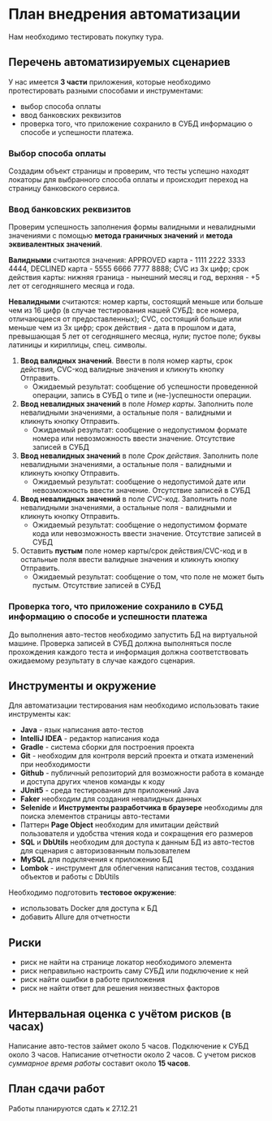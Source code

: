 <h1>План внедрения автоматизации</h1>

Нам необходимо тестировать покупку тура.

<h2>Перечень автоматизируемых сценариев</h2>

У нас имеется **3 части** приложения, которые необходимо протестировать разными способами и инструментами: 
* выбор способа оплаты 
* ввод банковских реквизитов
* проверка того, что приложение сохранило в СУБД информацию о способе и успешности платежа.

<h3>Выбор способа оплаты</h3>

Создадим объект страницы и проверим, что тесты успешно находят локаторы для выбранного способа оплаты 
и происходит переход на страницу банковского сервиса.

<h3>Ввод банковских реквизитов</h3>

Проверим успешность заполнения формы валидными и невалидными значениями 
с помощью **метода граничных значений** и **метода эквивалентных значений**.

**Валидными** считаются значения: APPROVED карта - 1111 2222 3333 4444, DECLINED карта - 5555 6666 7777 8888; 
CVC из 3х цифр; срок действия карты: нижняя граница - нынешний месяц и год, верхняя - +5 лет от сегодняшнего месяца и года.

**Невалидными** считаются: номер карты, состоящий меньше или больше чем из 16 цифр
(в случае тестирования нашей СУБД: все номера, отличающиеся от предоставленных); CVC, состоящий больше или меньше
чем из 3х цифр; срок действия - дата в прошлом и дата, превышающая 5 лет от сегодняшнего месяца, нули; пустое поле; буквы латиницы
и кириллицы, спец. символы.

1. **Ввод валидных значений**. Ввести в поля номер карты, срок действия, CVC-код валидные значения и кликнуть кнопку Отправить.
   * Ожидаемый результат: сообщение об успешности проведенной операции, запись в СУБД о типе и (не-)успешности операции.
2. **Ввод невалидных значений** в поле _Номер карты_. Заполнить поле невалидными значениями, а остальные поля - валидными и 
кликнуть кнопку Отправить.
   * Ожидаемый результат: сообщение о недопустимом формате номера или невозможность ввести значение. Отсутствие записей в СУБД
3. **Ввод невалидных значений** в поле _Срок действия_. Заполнить поле невалидными значениями, а остальные поля - валидными и
    кликнуть кнопку Отправить.
   * Ожидаемый результат: сообщение о недопустимой дате или невозможность ввести значение. Отсутствие записей в СУБД
4. **Ввод невалидных значений** в поле _CVC-код_. Заполнить поле невалидными значениями, а остальные поля - валидными и
   кликнуть кнопку Отправить.
   * Ожидаемый результат: сообщение о недопустимом формате кода или невозможность ввести значение. Отсутствие записей в СУБД
5. Оставить **пустым** поле номер карты/срок действия/CVC-код и в остальные поля ввести валидные значения и кликнуть кнопку
Отправить.
   * Ожидаемый результат: сообщение о том, что поле не может быть пустым. Отсутствие записей в СУБД

<h3>Проверка того, что приложение сохранило в СУБД информацию о способе и успешности платежа</h3>

До выполнения авто-тестов необходимо запустить БД на виртуальной машине. Проверка записей в СУБД должна выполняться после
прохождения каждого теста и информация должна соответствовать ожидаемому результату в случае каждого сценария.

<h2>Инструменты и окружение</h2>

Для автоматизации тестирования нам необходимо использовать такие инструменты как:

* **Java**  - язык написания авто-тестов
* **IntelliJ IDEA** - редактор написания кода
* **Gradle** - система сборки для построения проекта
* **Git** - необходим для контроля версий проекта и отката изменений при необходимости
* **Github** - публичный репозиторий для возможности работа в команде и доступа других членов команды к коду
* **JUnit5** - среда тестирования для приложений Java
* **Faker** необходим для создания невалидных данных
* **Selenide** и **Инструменты разработчика в браузере** необходимы для поиска элементов страницы авто-тестами
* Паттерн **Page Object** необходим для имитации действий пользователя и удобства чтения кода и сокращения его размеров
* **SQL** и **DbUtils** необходим для доступа к данным БД из авто-тестов для сценария с авторизованным пользователем
* **MySQL** для подклячения к приложению БД
* **Lombok** - инструмент для облегчения написания тестов, создания объектов и работы с DbUtils

Необходимо подготовить **тестовое окружение**:

+ использовать Docker для доступа к БД
+ добавить Allure для отчетности

<h2>Риски</h2>

* риск не найти на странице локатор необходимого элемента
* риск неправильно настроить саму СУБД или подключение к ней
* риск найти ошибки в работе приложения
* риск не найти ответ для решения неизвестных факторов

<h2>Интервальная оценка с учётом рисков (в часах)</h2>

Написание авто-тестов займет около 5 часов. Подключение к СУБД около 3 часов. Написание отчетности около 2 часов.
С учетом рисков _суммарное время работы_ составит около **15 часов**.

<h2>План сдачи работ</h2>

Работы планируются сдать к 27.12.21


